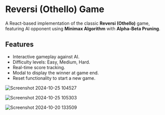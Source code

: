 # Reversi (Othello) Game

A React-based implementation of the classic **Reversi (Othello)** game, featuring AI opponent using **Minimax Algorithm** with **Alpha-Beta Pruning**.

## Features
- Interactive gameplay against AI.
- Difficulty levels: Easy, Medium, Hard.
- Real-time score tracking.
- Modal to display the winner at game end.
- Reset functionality to start a new game.


![Screenshot 2024-10-25 104527](https://github.com/user-attachments/assets/9dd3c968-3ea0-4e7d-8b0c-2e9295def638)

![Screenshot 2024-10-25 105303](https://github.com/user-attachments/assets/b751562e-d0f0-4982-ad80-668de1c4f467)

![Screenshot 2024-10-20 133509](https://github.com/user-attachments/assets/46ba6cf5-59af-492c-978f-9888b5ff0dd3)
